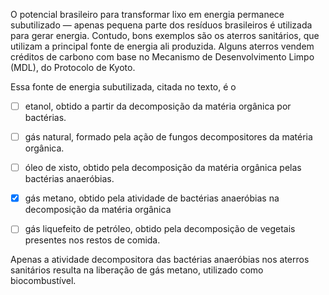 

O potencial brasileiro para transformar lixo em energia permanece subutilizado — apenas pequena parte dos resíduos brasileiros é utilizada para gerar energia. Contudo, bons exemplos são os aterros sanitários, que utilizam a principal fonte de energia ali produzida. Alguns aterros vendem créditos de carbono com base no Mecanismo de Desenvolvimento Limpo (MDL), do Protocolo de Kyoto.

Essa fonte de energia subutilizada, citada no texto, é o



- [ ] etanol, obtido a partir da decomposição da matéria orgânica por bactérias.
- [ ] gás natural, formado pela ação de fungos decompositores da matéria orgânica.
- [ ] óleo de xisto, obtido pela decomposição da matéria orgânica pelas bactérias anaeróbias.
- [x] gás metano, obtido pela atividade de bactérias anaeróbias na decomposição da matéria orgânica
- [ ] gás liquefeito de petróleo, obtido pela decomposição de vegetais presentes nos restos de comida.


Apenas a atividade decompositora das bactérias anaeróbias nos aterros sanitários resulta na liberação de gás metano, utilizado como biocombustível.

        